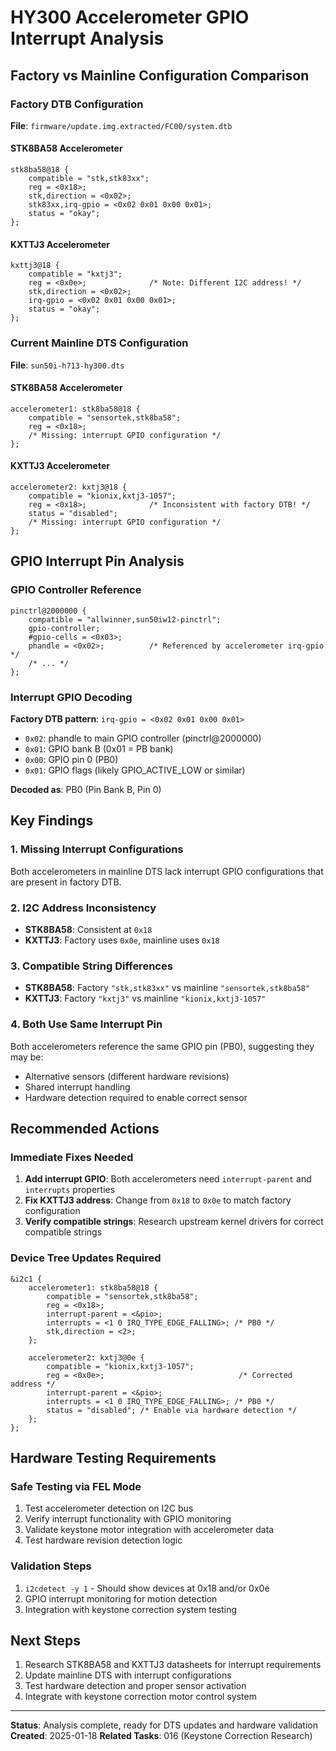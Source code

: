 # HY300 Accelerometer GPIO Interrupt Analysis

## Factory vs Mainline Configuration Comparison

### Factory DTB Configuration
**File**: `firmware/update.img.extracted/FC00/system.dtb`

#### STK8BA58 Accelerometer
```dts
stk8ba58@18 {
    compatible = "stk,stk83xx";
    reg = <0x18>;
    stk,direction = <0x02>;
    stk83xx,irq-gpio = <0x02 0x01 0x00 0x01>;
    status = "okay";
};
```

#### KXTTJ3 Accelerometer  
```dts
kxttj3@18 {
    compatible = "kxtj3";
    reg = <0x0e>;              /* Note: Different I2C address! */
    stk,direction = <0x02>;
    irq-gpio = <0x02 0x01 0x00 0x01>;
    status = "okay";
};
```

### Current Mainline DTS Configuration
**File**: `sun50i-h713-hy300.dts`

#### STK8BA58 Accelerometer
```dts
accelerometer1: stk8ba58@18 {
    compatible = "sensortek,stk8ba58";
    reg = <0x18>;
    /* Missing: interrupt GPIO configuration */
};
```

#### KXTTJ3 Accelerometer
```dts
accelerometer2: kxtj3@18 {
    compatible = "kionix,kxtj3-1057";
    reg = <0x18>;              /* Inconsistent with factory DTB! */
    status = "disabled";
    /* Missing: interrupt GPIO configuration */
};
```

## GPIO Interrupt Pin Analysis

### GPIO Controller Reference
```dts
pinctrl@2000000 {
    compatible = "allwinner,sun50iw12-pinctrl";
    gpio-controller;
    #gpio-cells = <0x03>;
    phandle = <0x02>;          /* Referenced by accelerometer irq-gpio */
    /* ... */
};
```

### Interrupt GPIO Decoding
**Factory DTB pattern**: `irq-gpio = <0x02 0x01 0x00 0x01>`

- `0x02`: phandle to main GPIO controller (pinctrl@2000000)
- `0x01`: GPIO bank B (0x01 = PB bank)
- `0x00`: GPIO pin 0 (PB0)
- `0x01`: GPIO flags (likely GPIO_ACTIVE_LOW or similar)

**Decoded as**: PB0 (Pin Bank B, Pin 0)

## Key Findings

### 1. Missing Interrupt Configurations
Both accelerometers in mainline DTS lack interrupt GPIO configurations that are present in factory DTB.

### 2. I2C Address Inconsistency
- **STK8BA58**: Consistent at `0x18`
- **KXTTJ3**: Factory uses `0x0e`, mainline uses `0x18` 

### 3. Compatible String Differences
- **STK8BA58**: Factory `"stk,stk83xx"` vs mainline `"sensortek,stk8ba58"`
- **KXTTJ3**: Factory `"kxtj3"` vs mainline `"kionix,kxtj3-1057"`

### 4. Both Use Same Interrupt Pin
Both accelerometers reference the same GPIO pin (PB0), suggesting they may be:
- Alternative sensors (different hardware revisions)
- Shared interrupt handling
- Hardware detection required to enable correct sensor

## Recommended Actions

### Immediate Fixes Needed
1. **Add interrupt GPIO**: Both accelerometers need `interrupt-parent` and `interrupts` properties
2. **Fix KXTTJ3 address**: Change from `0x18` to `0x0e` to match factory configuration
3. **Verify compatible strings**: Research upstream kernel drivers for correct compatible strings

### Device Tree Updates Required
```dts
&i2c1 {
    accelerometer1: stk8ba58@18 {
        compatible = "sensortek,stk8ba58";
        reg = <0x18>;
        interrupt-parent = <&pio>;
        interrupts = <1 0 IRQ_TYPE_EDGE_FALLING>; /* PB0 */
        stk,direction = <2>;
    };

    accelerometer2: kxtj3@0e {
        compatible = "kionix,kxtj3-1057";
        reg = <0x0e>;                              /* Corrected address */
        interrupt-parent = <&pio>;
        interrupts = <1 0 IRQ_TYPE_EDGE_FALLING>; /* PB0 */
        status = "disabled"; /* Enable via hardware detection */
    };
};
```

## Hardware Testing Requirements

### Safe Testing via FEL Mode
1. Test accelerometer detection on I2C bus
2. Verify interrupt functionality with GPIO monitoring
3. Validate keystone motor integration with accelerometer data
4. Test hardware revision detection logic

### Validation Steps
1. `i2cdetect -y 1` - Should show devices at 0x18 and/or 0x0e
2. GPIO interrupt monitoring for motion detection
3. Integration with keystone correction system testing

## Next Steps
1. Research STK8BA58 and KXTTJ3 datasheets for interrupt requirements
2. Update mainline DTS with interrupt configurations
3. Test hardware detection and proper sensor activation
4. Integrate with keystone correction motor control system

---
**Status**: Analysis complete, ready for DTS updates and hardware validation
**Created**: 2025-01-18
**Related Tasks**: 016 (Keystone Correction Research)